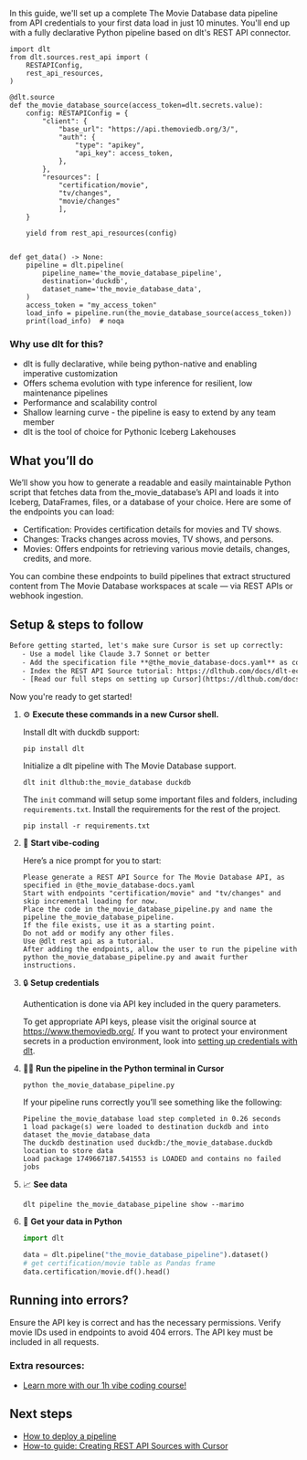In this guide, we'll set up a complete The Movie Database data pipeline from API credentials to your first data load in just 10 minutes. You'll end up with a fully declarative Python pipeline based on dlt's REST API connector.

```python-outcome
import dlt
from dlt.sources.rest_api import (
    RESTAPIConfig,
    rest_api_resources,
)

@dlt.source
def the_movie_database_source(access_token=dlt.secrets.value):
    config: RESTAPIConfig = {
        "client": {
            "base_url": "https://api.themoviedb.org/3/",
            "auth": {
                "type": "apikey",
                "api_key": access_token,
            },
        },
        "resources": [
            "certification/movie",
            "tv/changes",
            "movie/changes"
            ],
    }

    yield from rest_api_resources(config)


def get_data() -> None:
    pipeline = dlt.pipeline(
        pipeline_name='the_movie_database_pipeline',
        destination='duckdb',
        dataset_name='the_movie_database_data', 
    )
    access_token = "my_access_token"
    load_info = pipeline.run(the_movie_database_source(access_token))
    print(load_info)  # noqa
```

### Why use dlt for this?

- dlt is fully declarative, while being python-native and enabling imperative customization
- Offers schema evolution with type inference for resilient, low maintenance pipelines
- Performance and scalability control
- Shallow learning curve - the pipeline is easy to extend by any team member
- dlt is the tool of choice for Pythonic Iceberg Lakehouses

## What you’ll do

We’ll show you how to generate a readable and easily maintainable Python script that fetches data from the_movie_database’s API and loads it into Iceberg, DataFrames, files, or a database of your choice. Here are some of the endpoints you can load:

- Certification: Provides certification details for movies and TV shows.
- Changes: Tracks changes across movies, TV shows, and persons.
- Movies: Offers endpoints for retrieving various movie details, changes, credits, and more.

You can combine these endpoints to build pipelines that extract structured content from The Movie Database workspaces at scale — via REST APIs or webhook ingestion.

## Setup & steps to follow

```default
Before getting started, let's make sure Cursor is set up correctly:
   - Use a model like Claude 3.7 Sonnet or better
   - Add the specification file **@the_movie_database-docs.yaml** as context
   - Index the REST API Source tutorial: https://dlthub.com/docs/dlt-ecosystem/verified-sources/rest_api/ and add it to context as **@dlt rest api**
   - [Read our full steps on setting up Cursor](https://dlthub.com/docs/dlt-ecosystem/llm-tooling/cursor-restapi#23-configuring-cursor-with-documentation)
```

Now you're ready to get started! 

1. ⚙️ **Execute these commands in a new Cursor shell.**
    
    Install dlt with duckdb support:
    ```shell
    pip install dlt
    ```

    Initialize a dlt pipeline with The Movie Database support.
    ```shell
    dlt init dlthub:the_movie_database duckdb
    ```

    The `init` command will setup some important files and folders, including `requirements.txt`. Install the requirements for the rest of the project.
    ```shell
    pip install -r requirements.txt
    ```
    
2. 🤠 **Start vibe-coding**
    
    Here’s a nice prompt for you to start: 
    
    ```prompt
    Please generate a REST API Source for The Movie Database API, as specified in @the_movie_database-docs.yaml 
    Start with endpoints "certification/movie" and "tv/changes" and skip incremental loading for now. 
    Place the code in the_movie_database_pipeline.py and name the pipeline the_movie_database_pipeline. 
    If the file exists, use it as a starting point. 
    Do not add or modify any other files. 
    Use @dlt rest api as a tutorial. 
    After adding the endpoints, allow the user to run the pipeline with python the_movie_database_pipeline.py and await further instructions.
    ```

    
3. 🔒 **Setup credentials** 
    
    Authentication is done via API key included in the query parameters.
    
    To get appropriate API keys, please visit the original source at https://www.themoviedb.org/.
    If you want to protect your environment secrets in a production environment, look into [setting up credentials with dlt](https://dlthub.com/docs/walkthroughs/add_credentials).
    
4. 🏃‍♀️ **Run the pipeline in the Python terminal in Cursor**
    
    ```shell
    python the_movie_database_pipeline.py
    ```
    
    If your pipeline runs correctly you’ll see something like the following:
    
    ```shell
    Pipeline the_movie_database load step completed in 0.26 seconds
    1 load package(s) were loaded to destination duckdb and into dataset the_movie_database_data
    The duckdb destination used duckdb:/the_movie_database.duckdb location to store data
    Load package 1749667187.541553 is LOADED and contains no failed jobs
    ```
    
5. 📈 **See data**
    
    ```shell
    dlt pipeline the_movie_database_pipeline show --marimo
    ```
    
6. 🐍 **Get your data in Python**
    
    ```python
    import dlt

   data = dlt.pipeline("the_movie_database_pipeline").dataset()
   # get certification/movie table as Pandas frame
   data.certification/movie.df().head()
    ```

## Running into errors?

Ensure the API key is correct and has the necessary permissions. Verify movie IDs used in endpoints to avoid 404 errors. The API key must be included in all requests.

### Extra resources:

- [Learn more with our 1h vibe coding course!](https://www.youtube.com/watch?v=GGid70rnJuM)

## Next steps

- [How to deploy a pipeline](https://dlthub.com/docs/walkthroughs/deploy-a-pipeline)
- [How-to guide: Creating REST API Sources with Cursor](https://dlthub.com/docs/dlt-ecosystem/llm-tooling/cursor-restapi)